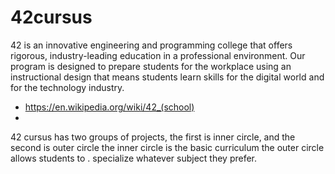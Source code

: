 # 42cursus
42 is an innovative engineering and programming college that offers rigorous, industry-leading education in a professional environment. Our program is designed to prepare students for the workplace using an instructional design that means students learn skills for the digital world and for the technology industry.
 - https://en.wikipedia.org/wiki/42_(school)
 - 

42 cursus has two groups of projects, the first is inner circle, and the second is outer circle
the inner circle is the basic curriculum
the outer circle allows students to . specialize whatever subject they prefer.
